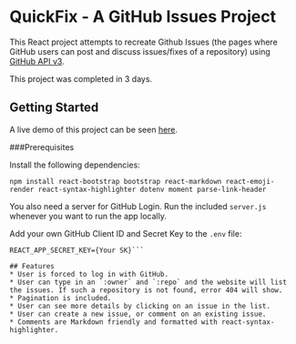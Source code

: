 # QuickFix - A GitHub Issues Project

This React project attempts to recreate Github Issues (the pages where GitHub users can post and discuss issues/fixes of a repository) using [GitHub API v3](https://docs.github.com/en/rest/reference/issues).

This project was completed in 3 days.

## Getting Started

A live demo of this project can be seen [here](https://quickfix-issues.netlify.app/).

###Prerequisites

Install the following dependencies:

```npm install react-bootstrap bootstrap react-markdown react-emoji-render react-syntax-highlighter dotenv moment parse-link-header```

You also need a server for GitHub Login. Run the included `server.js` whenever you want to run the app locally.

Add your own GitHub Client ID and Secret Key to the `.env` file:

```REACT_APP_CLIENT_ID={Your CI}
REACT_APP_SECRET_KEY={Your SK}```

## Features
* User is forced to log in with GitHub.
* User can type in an `:owner` and `:repo` and the website will list the issues. If such a repository is not found, error 404 will show.
* Pagination is included.
* User can see more details by clicking on an issue in the list.
* User can create a new issue, or comment on an existing issue.
* Comments are Markdown friendly and formatted with react-syntax-highlighter.
